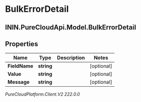 # BulkErrorDetail

## ININ.PureCloudApi.Model.BulkErrorDetail

## Properties

|Name | Type | Description | Notes|
|------------ | ------------- | ------------- | -------------|
| **FieldName** | **string** |  | [optional] |
| **Value** | **string** |  | [optional] |
| **Message** | **string** |  | [optional] |



_PureCloudPlatform.Client.V2 222.0.0_
